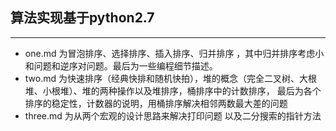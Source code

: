  ## 算法实现基于python2.7 
 ---
 - one.md 为冒泡排序、选择排序、插入排序、归并排序 ，其中归并排序考虑小和问题和逆序对问题。最后为一些编程细节描述。
 - two.md 为快速排序（经典快排和随机快拍），堆的概念（完全二叉树、大根堆、小根堆）、堆的两种操作以及堆排序，桶排序中的计数排序，
   最后为各个排序的稳定性，计数器的说明，用桶排序解决相邻两数最大差的问题
 - three.md 为从两个宏观的设计思路来解决打印问题 以及二分搜索的指针方法

